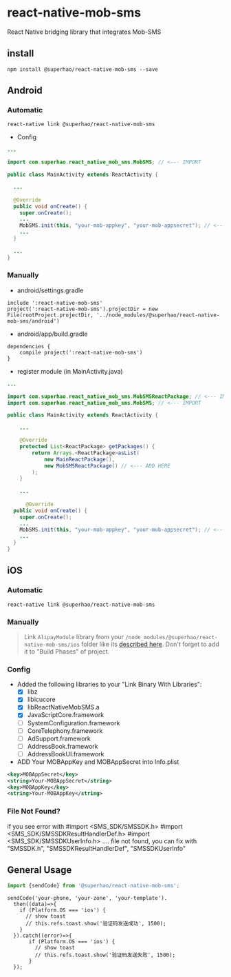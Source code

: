 # react-native-mob-sms

React Native bridging library that integrates Mob-SMS
## install

```
npm install @superhao/react-native-mob-sms --save
```

## Android

### Automatic

```
react-native link @superhao/react-native-mob-sms
```

* Config

```java
...

import com.superhao.react_native_mob_sms.MobSMS; // <--- IMPORT

public class MainActivity extends ReactActivity {

  ...
  
  @Override
  public void onCreate() {
    super.onCreate();
    ...
    MobSMS.init(this, "your-mob-appkey", "your-mob-appsecret"); // <--- ADD HERE
    ...
  }
  
  ...
}
```

### Manually

* android/settings.gradle

```
include ':react-native-mob-sms'
project(':react-native-mob-sms').projectDir = new File(rootProject.projectDir, '../node_modules/@superhao/react-native-mob-sms/android')
```

* android/app/build.gradle

```
dependencies {
    compile project(':react-native-mob-sms')
}
```

* register module (in MainActivity.java)

```java
...

import com.superhao.react_native_mob_sms.MobSMSReactPackage; // <--- IMPORT
import com.superhao.react_native_mob_sms.MobSMS; // <--- IMPORT

public class MainActivity extends ReactActivity {

    ...

    @Override
    protected List<ReactPackage> getPackages() {
        return Arrays.<ReactPackage>asList(
            new MainReactPackage(),
            new MobSMSReactPackage() // <--- ADD HERE
        );
    }
    
    ...
    
      @Override
  public void onCreate() {
    super.onCreate();
    ...
    MobSMS.init(this, "your-mob-appkey", "your-mob-appsecret"); // <--- ADD HERE
    ...
  }
}
```

## iOS

### Automatic

```
react-native link @superhao/react-native-mob-sms
```

### Manually

> Link `AlipayModule` library from your `/node_modules/@superhao/react-native-mob-sms/ios` folder like its [described here](http://facebook.github.io/react-native/docs/linking-libraries-ios.html). Don't forget to add it to "Build Phases" of project.

### Config

* Added the following libraries to your "Link Binary With Libraries":
  * [x] libz
  * [x] libicucore
  * [x] libReactNativeMobSMS.a
  * [x] JavaScriptCore.framework
  * [ ] SystemConfiguration.framework
  * [ ] CoreTelephony.framework
  * [ ] AdSupport.framework
  * [ ] AddressBook.framework
  * [ ] AddressBookUI.framework

* ADD Your MOBAppKey and MOBAppSecret into Info.plist

```xml
<key>MOBAppSecret</key>
<string>Your-MOBAppSecret</string>
<key>MOBAppKey</key>
<string>Your-MOBAppKey</string>
```

### File Not Found?
if you see error with #import <SMS_SDK/SMSSDK.h> #import <SMS_SDK/SMSSDKResultHandlerDef.h> #import <SMS_SDK/SMSSDKUserInfo.h> .... file not found, you can fix with "SMSSDK.h", "SMSSDKResultHandlerDef", "SMSSDKUserInfo"

## General Usage

```javascript
import {sendCode} from '@superhao/react-native-mob-sms';


```

```
sendCode('your-phone, 'your-zone', 'your-template').
  then((data)=>{
    if (Platform.OS === 'ios') {
      // show toast
      // this.refs.toast.show('验证码发送成功', 1500);
    }
  }).catch((error)=>{
       if (Platform.OS === 'ios') {
         // show toast
         // this.refs.toast.show('验证码发送失败', 1500);
       }
  });

```
